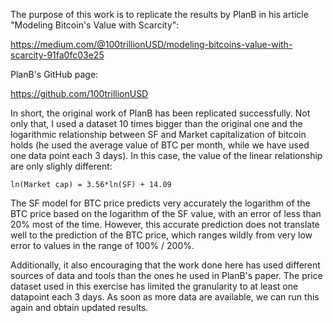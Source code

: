 The purpose of this work is to replicate the results by PlanB in his article "Modeling Bitcoin's Value with Scarcity":

https://medium.com/@100trillionUSD/modeling-bitcoins-value-with-scarcity-91fa0fc03e25

PlanB's GitHub page:

https://github.com/100trillionUSD


In short, the original work of PlanB has been replicated successfully.
Not only that, I used a dataset 10 times bigger than the original one and the logarithmic relationship between SF and Market capitalization of bitcoin holds (he used the average value of BTC per month, while we have used one data point each 3 days).
In this case, the value of the linear relationship are only slighly different:

```
ln(Market cap) = 3.56*ln(SF) + 14.09
```

The SF model for BTC price predicts very accurately the logarithm of the BTC price based on the logarithm of the SF value, with an error of less than 20% most of the time. However, this accurate prediction does not translate well to the prediction of the BTC price, which ranges wildly from very low error to values in the range of 100% / 200%.

Additionally, it also encouraging that the work done here has used different sources of data and tools than the ones he used in PlanB's paper.
The price dataset used in this exercise has limited the granularity to at least one datapoint each 3 days. As soon as more data are available, we can run this again and obtain updated results.